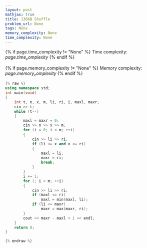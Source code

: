 ```yaml
---
layout: post
mathjax: true
title: 1366B Shuffle
problem_url: None
tags: None
memory_complexity: None
time_complexity: None
---
```




{% if page.time_complexity != "None" %}
Time complexity: ${{ page.time_complexity }}$
{% endif %}

{% if page.memory_complexity != "None" %}
Memory complexity: ${{ page.memory_complexity }}$
{% endif %}

```cpp
{% raw %}
using namespace std;
int main(void)
{
    int t, n, x, m, li, ri, i, maxl, maxr;
    cin >> t;
    while (t--)
    {
        maxl = maxr = 0;
        cin >> n >> x >> m;
        for (i = 0; i < m; ++i)
        {
            cin >> li >> ri;
            if (li <= x and x <= ri)
            {
                maxl = li;
                maxr = ri;
                break;
            }
        }
        i += 1;
        for (; i < m; ++i)
        {
            cin >> li >> ri;
            if (maxl <= ri)
                maxl = min(maxl, li);
            if (li <= maxr)
                maxr = max(maxr, ri);
        }
        cout << maxr - maxl + 1 << endl;
    }
    return 0;
}

{% endraw %}
```